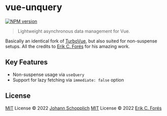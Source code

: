 # vue-unquery

[![NPM version](https://img.shields.io/npm/v/vue-unquery?color=a1b858&label=)](https://www.npmjs.com/package/vue-unquery)

> Lightweight asynchronous data management for Vue.

Basically an identical fork of [TurboVue](https://github.com/StudioLambda/TurboVue), but also suited for non-suspense setups. All the credits to [Erik C. Forés](https://github.com/ConsoleTVs) for his amazing work.

## Key Features

- Non-suspense usage via `useQuery`
- Support for lazy fetching via `immediate: false` option

## License

[MIT](./LICENSE) License © 2022 [Johann Schopplich](https://github.com/johannschopplich)
[MIT](./LICENSE) License © 2022 [Erik C. Forés](https://github.com/ConsoleTVs)
